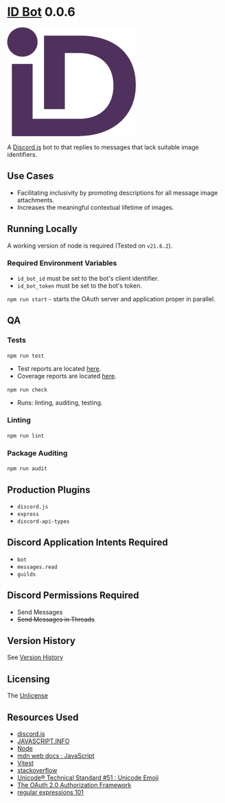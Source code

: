 # [ID Bot](https://github.com/chrisdenman/id-bot) 0.0.6
                                                                
![An stylised image of the project's logo formed of a lower-case i cursively joining a capitalised D](res/img/id-gum-logo.png)

A [Discord.js](https://discord.js.org/) bot to that replies to messages that lack suitable image identifiers. 
                     
## Use Cases

- Facilitating inclusivity by promoting descriptions for all message image attachments.
- Increases the meaningful contextual lifetime of images. 

## Running Locally

A working version of node is required (Tested on `v21.6.2`).

### Required Environment Variables
- `id_bot_id` must be set to the bot's client identifier.
- `id_bot_token` must be set to the bot's token. 

`npm run start` - starts the OAuth server and application proper in parallel.

## QA

### Tests

`npm run test`
- Test reports are located [here](build/tests/html/vitest.html).
- Coverage reports are located [here](build/tests/coverage/index.html).

`npm run check`
- Runs: linting, auditing, testing. 

### Linting

`npm run lint`

### Package Auditing

`npm run audit`


## Production Plugins

- `discord.js`
- `express`
- `discord-api-types`
                         
## Discord Application Intents Required

- `bot`
- `messages.read`
- `guilds`

## Discord Permissions Required

- Send Messages
- ~~Send Messages in Threads~~

## Version History

See [Version History](./VERSIONS.md)

## Licensing

The [Unlicense](https://unlicense.org/)


## Resources Used

- [discord.js](https://discord.js.org/)
- [JAVASCRIPT.INFO](https://javascript.info/)
- [Node](https://nodejs.org/en)
- [mdn web docs : JavaScript](https://developer.mozilla.org/en-US/docs/Web/javascript)
- [Vitest](https://vitest.dev/)
- [stackoverflow](https://stackoverflow.com/)
- [Unicode® Technical Standard #51 : Unicode Emoji](https://www.unicode.org/reports/tr51/)
- [The OAuth 2.0 Authorization Framework](https://www.rfc-editor.org/rfc/rfc6749)
- [regular expressions 101](https://regex101.com)
